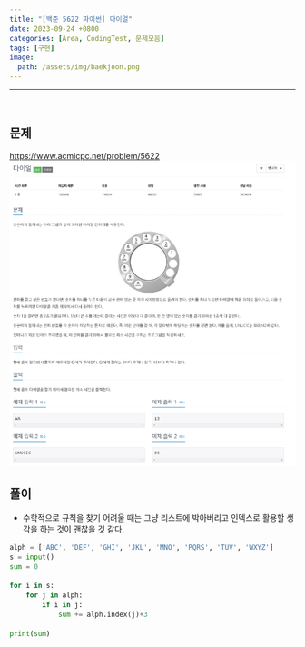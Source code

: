 ```yaml
---
title: "[백준 5622 파이썬] 다이얼"
date: 2023-09-24 +0800
categories: [Area, CodingTest, 문제모음]
tags: [구현]
image:
  path: /assets/img/baekjoon.png
---
```


---

<br>

## 문제

<https://www.acmicpc.net/problem/5622>
![image](/assets/img/postimg/5622.png)

## 풀이

- 수학적으로 규칙을 찾기 어려울 때는 그냥 리스트에 박아버리고 인덱스로 활용할 생각을 하는 것이 괜찮을 것 같다.

```python
alph = ['ABC', 'DEF', 'GHI', 'JKL', 'MNO', 'PQRS', 'TUV', 'WXYZ']
s = input()
sum = 0

for i in s:
    for j in alph:
        if i in j:
            sum += alph.index(j)+3

print(sum)
```
